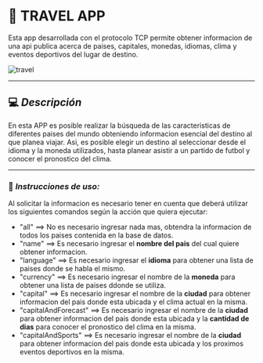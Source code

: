 # 🚀 TRAVEL APP

Esta app desarrollada con el protocolo TCP permite obtener informacion de una api publica acerca de paises, capitales, monedas, idiomas, clima y eventos deportivos del lugar de destino.

![travel](https://www.candorblog.com/wp-content/uploads/2017/05/travel-022-1024x576.jpg)

---

## 💻 _Descripción_

En esta APP es posible realizar la búsqueda de las caracteristicas de diferentes paises del mundo obteniendo informacion esencial del destino al que planea viajar. Asi, es posible elegir un destino al seleccionar desde el idioma y la moneda utilizados, hasta planear asistir a un partido de futbol y conocer el pronostico del clima.

---

### 📃 _Instrucciones de uso:_

Al solicitar la informacion es necesario tener en cuenta que deberá utilizar los siguientes comandos según la acción que quiera ejecutar:

- "all" ==> No es necesario ingresar nada mas, obtendra la informacion de todos los paises contenida en la base de datos.
- "name" ==> Es necesario ingresar el **nombre del pais** del cual quiere obtener informacion.
- "language" ==> Es necesario ingresar el **idioma** para obtener una lista de paises donde se habla el mismo.
- "currency" ==> Es necesario ingresar el nombre de la **moneda** para obtener una lista de paises ddonde se utiliza.
- "capital" ==> Es necesario ingresar el nombre de la **ciudad** para obtener informacion del pais donde esta ubicada y el clima actual en la misma.
- "capitalAndForecast" ==> Es necesario ingresar el nombre de la **ciudad** para obtener informacion del pais donde esta ubicada y la **cantidad de dias** para conocer el pronostico del clima en la misma.
- "capitalAndSports" ==> Es necesario ingresar el nombre de la **ciudad** para obtener informacion del pais donde esta ubicada y los proximos eventos deportivos en la misma.
